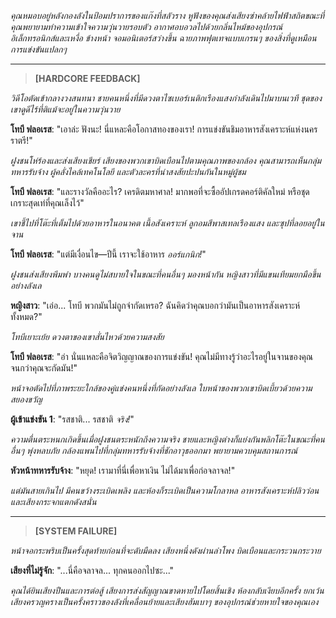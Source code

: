 _คุณหมอบอยู่หลังกองลังในป้อมปราการของแก๊งที่สลัวราง หูฟังของคุณส่งเสียงซ่าคล้ายไฟฟ้าสถิตขณะที่คุณพยายามทำความเข้าใจความวุ่นวายรอบตัว อากาศอบอวลไปด้วยกลิ่นไหม้ของอุปกรณ์อิเล็กทรอนิกส์และเหงื่อ ข้างหน้า จอมอนิเตอร์สว่างขึ้น ฉายภาพฟุตเทจแบบเกรนๆ ของสิ่งที่ดูเหมือนการแข่งขันแปลกๆ_

---

> **[HARDCORE FEEDBACK]**

_วิดีโอตัดเข้ากลางวงสนทนา ชายคนหนึ่งที่มีดวงตาไซเบอร์เนติกเรืองแสงกำลังเดินไปมาบนเวที ชุดของเขาดูดีไร้ที่ติแม้จะอยู่ในความวุ่นวาย_

**โทบี ฟลอเรส**: "เอาล่ะ ฟังนะ! นี่แหละคือโอกาสทองของเรา! การแข่งขันชิมอาหารสังเคราะห์แห่งนครราตรี!"

_ฝูงชนโห่ร้องและส่งเสียงเชียร์ เสียงของพวกเขาบิดเบือนไปตามคุณภาพของกล้อง คุณสามารถเห็นกลุ่มทหารรับจ้าง ผู้คลั่งไคล้เทคโนโลยี และตัวละครที่น่าสงสัยปะปนกันในหมู่ผู้ชม_

**โทบี ฟลอเรส**: "และรางวัลคืออะไร? เครดิตมหาศาล! มากพอที่จะซื้ออัปเกรดคอร์ติคัลใหม่ หรือชุดเกราะสุดเท่ที่คุณเล็งไว้"

_เขาชี้ไปที่โต๊ะที่เต็มไปด้วยอาหารในอนาคต เนื้อสังเคราะห์ ลูกอมสีพาสเทลเรืองแสง และซุปที่ลอยอยู่ในจาน_

**โทบี ฟลอเรส**: "แต่มีเงื่อนไข—ปีนี้ เราจะใช้อาหาร _ออร์แกนิก!_"

_ฝูงชนส่งเสียงพึมพำ บางคนดูไม่สบายใจในขณะที่คนอื่นๆ มองหน้ากัน หญิงสาวที่มีแขนเทียมยกมือขึ้นอย่างลังเล_

**หญิงสาว**: "เอ่อ... โทบี พวกมันไม่ถูกจำกัดเหรอ? ฉันคิดว่าคุณบอกว่ามันเป็นอาหารสังเคราะห์ทั้งหมด?"

_โทบีเยาะเย้ย ดวงตาของเขาสั่นไหวด้วยความสงสัย_

**โทบี ฟลอเรส**: "อ่า นั่นแหละคือจิตวิญญาณของการแข่งขัน! คุณไม่มีทางรู้ว่าอะไรอยู่ในจานของคุณจนกว่าคุณจะกัดมัน!"

_หน้าจอตัดไปที่ภาพระยะใกล้ของคู่แข่งคนหนึ่งที่กัดอย่างลังเล ใบหน้าของพวกเขาบิดเบี้ยวด้วยความสยองขวัญ_

**ผู้เข้าแข่งขัน 1**: "รสชาติ... รสชาติ _จริง!_"

_ความตื่นตระหนกเกิดขึ้นเมื่อฝูงชนตระหนักถึงความจริง ชายและหญิงต่างก็แย่งกันพลิกโต๊ะในขณะที่คนอื่นๆ พุ่งหลบภัย กล้องแพนไปที่กลุ่มทหารรับจ้างที่ชักอาวุธออกมา พยายามควบคุมสถานการณ์_

**หัวหน้าทหารรับจ้าง**: "หยุด! เรามาที่นี่เพื่อหาเงิน ไม่ได้มาเพื่อก่อจลาจล!"

_แต่มันสายเกินไป มีคนขว้างระเบิดเพลิง และห้องก็ระเบิดเป็นความโกลาหล อาหารสังเคราะห์ปลิวว่อน และเสียงกระจกแตกดังสนั่น_

---

> **[SYSTEM FAILURE]**

_หน้าจอกระพริบเป็นครั้งสุดท้ายก่อนที่จะดับมืดลง เสียงหนึ่งดังผ่านลำโพง บิดเบือนและกระวนกระวาย_

**เสียงที่ไม่รู้จัก**: "...นี่คือจลาจล... ทุกคนออกไปซะ..."

_คุณได้ยินเสียงปืนและการต่อสู้ เสียงการส่งสัญญาณขาดหายไปโดยสิ้นเชิง ห้องกลับเงียบอีกครั้ง ยกเว้นเสียงครวญครางเป็นครั้งคราวของลังที่เคลื่อนย้ายและเสียงฮัมเบาๆ ของอุปกรณ์ช่วยหายใจของคุณเอง_

